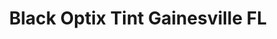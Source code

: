 ---
title: "Black Optix Tint Gainesville FL"
url: /alachua/black-optix-tint-gainesville-fl/
shop: supermarket
---